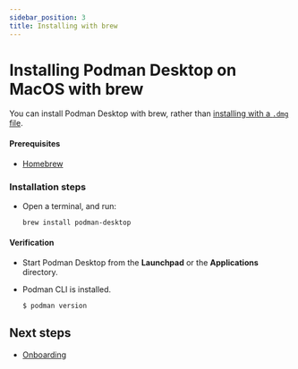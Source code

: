 ```yaml
---
sidebar_position: 3
title: Installing with brew
---
```


# Installing Podman Desktop on MacOS with brew

You can install Podman Desktop with brew, rather than [installing with a `.dmg` file](/docs/installation/macos-install).

#### Prerequisites

- [Homebrew](https://brew.sh/)

### Installation steps

- Open a terminal, and run:

  ```sh
  brew install podman-desktop
  ```

#### Verification

- Start Podman Desktop from the **Launchpad** or the **Applications** directory.
- Podman CLI is installed.

  ```shell-session
  $ podman version
  ```

## Next steps

- [Onboarding](/docs/onboarding)
